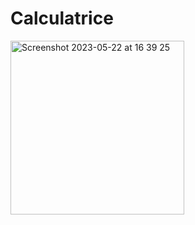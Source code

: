# Calculatrice
<img width="278" alt="Screenshot 2023-05-22 at 16 39 25" src="https://github.com/FadiShafo/Calculatrice/assets/128102804/8b1edf6d-5797-4abe-af68-9e972386c09b">
